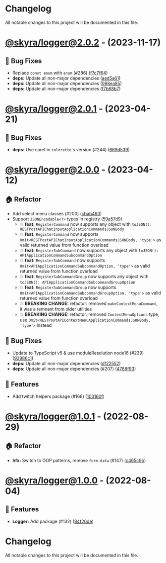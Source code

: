 # Changelog

All notable changes to this project will be documented in this file.

# [@skyra/logger@2.0.2](https://github.com/skyra-project/archid-components/compare/@skyra/logger@2.0.2...@skyra/logger@2.0.2) - (2023-11-17)

## 🐛 Bug Fixes

- Replace `const enum` with `enum` (#286) ([f7c7f64](https://github.com/skyra-project/archid-components/commit/f7c7f64143d035e89b187014073da2c1278d0380))
- **deps:** Update all non-major dependencies ([aed5a61](https://github.com/skyra-project/archid-components/commit/aed5a615be59d88e082eefe7a700337e7b3e1637))
- **deps:** Update all non-major dependencies ([098ea85](https://github.com/skyra-project/archid-components/commit/098ea85e886440a54d56698d985fc3964b424bda))
- **deps:** Update all non-major dependencies ([f7b68b7](https://github.com/skyra-project/archid-components/commit/f7b68b79e09779ae8e922cb1deec43018a224ea6))

# [@skyra/logger@2.0.1](https://github.com/skyra-project/archid-components/compare/@skyra/logger@2.0.0...@skyra/logger@2.0.1) - (2023-04-21)

## 🐛 Bug Fixes

- **deps:** Use caret in `colorette`'s version (#244) ([669d539](https://github.com/skyra-project/archid-components/commit/669d5393b644213cfb2f0a13b939df21fb93e781))

# [@skyra/logger@2.0.0](https://github.com/skyra-project/archid-components/compare/@skyra/logger@1.0.1...@skyra/logger@2.0.0) - (2023-04-12)

## 🏠 Refactor

- Add select menu classes (#200) ([cbab493](https://github.com/skyra-project/archid-components/commit/cbab493afc198d24226bd626efa80c82379ea36c))
- Support `JSONEncodable<T>` types in registry ([59a57d9](https://github.com/skyra-project/archid-components/commit/59a57d906b5765374d8cf8fc509c32273b477195))
  - 💥 **feat:** `RegisterCommand` now supports any object with `toJSON(): RESTPostAPIChatInputApplicationCommandsJSONBody`
  - 💥 **feat:** `RegisterCommand` now supports `Omit<RESTPostAPIChatInputApplicationCommandsJSONBody, 'type'>` as valid returned value from function overload
  - 💥 **feat:** `RegisterSubCommand` now supports any object with `toJSON(): APIApplicationCommandSubcommandOption`
  - 💥 **feat:** `RegisterSubCommand` now supports `Omit<APIApplicationCommandSubcommandOption, 'type'>` as valid returned value from function overload
  - 💥 **feat:** `RegisterSubCommandGroup` now supports any object with `toJSON(): APIApplicationCommandSubcommandGroupOption`
  - 💥 **feat:** `RegisterSubCommandGroup` now supports `Omit<APIApplicationCommandSubcommandGroupOption, 'type'>` as valid returned value from function overload
  - 💥 **BREAKING CHANGE:** refactor: removed `makeContextMenuCommand`, it was a remnant from older utilities
  - 💥 **BREAKING CHANGE:** refactor: removed `ContextMenuOptions` type, use `Omit<RESTPostAPIContextMenuApplicationCommandsJSONBody, 'type'>` instead

## 🐛 Bug Fixes

- Update to TypeScript v5 & use moduleResolution node16 (#239) ([92986c1](https://github.com/skyra-project/archid-components/commit/92986c15e0ebed07efdbaf21f28915e373a738bd))
- **deps:** Update all non-major dependencies ([df22552](https://github.com/skyra-project/archid-components/commit/df22552999e2aa863023388fc6014a3701f9f8d8))
- **deps:** Update all non-major dependencies (#207) ([4768f93](https://github.com/skyra-project/archid-components/commit/4768f93bbf7dab023c592f6bd8dbb6c278aa1d83))

## 🚀 Features

- Add twitch helpers package (#168) ([103160f](https://github.com/skyra-project/archid-components/commit/103160f94898a6842544441a49dd13bb8bacf48f))

# [@skyra/logger@1.0.1](https://github.com/skyra-project/archid-components/compare/@skyra/logger@1.0.0...@skyra/logger@1.0.1) - (2022-08-29)

## 🏠 Refactor

- **hfx:** Switch to OOP patterns, remove `form-data` (#147) ([c465c9b](https://github.com/skyra-project/archid-components/commit/c465c9b2ecff704834a17f95a0109aac721fc2df))

# [@skyra/logger@1.0.0](https://github.com/skyra-project/archid-components/tree/@skyra/logger@1.0.0) - (2022-08-04)

## 🚀 Features

- **Logger:** Add package (#132) ([84f26de](https://github.com/skyra-project/archid-components/commit/84f26de5b9835c7ea319038ff8687beee5354e0b))

# Changelog

All notable changes to this project will be documented in this file.
